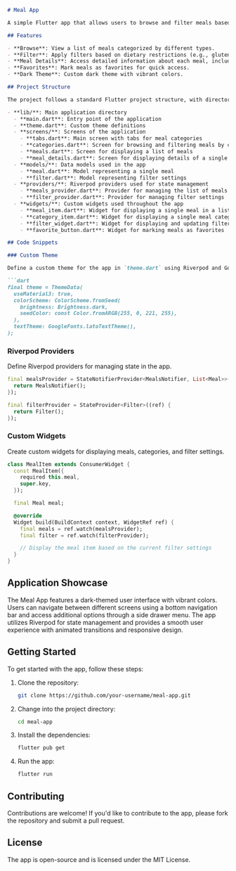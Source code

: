 ```markdown
# Meal App

A simple Flutter app that allows users to browse and filter meals based on dietary restrictions. The app uses Riverpod for state management and Google Fonts for custom fonts.

## Features

- **Browse**: View a list of meals categorized by different types.
- **Filter**: Apply filters based on dietary restrictions (e.g., gluten-free, lactose-free).
- **Meal Details**: Access detailed information about each meal, including ingredients and preparation steps.
- **Favorites**: Mark meals as favorites for quick access.
- **Dark Theme**: Custom dark theme with vibrant colors.

## Project Structure

The project follows a standard Flutter project structure, with directories and files organized as follows:

- **lib/**: Main application directory
  - **main.dart**: Entry point of the application
  - **theme.dart**: Custom theme definitions
  - **screens/**: Screens of the application
    - **tabs.dart**: Main screen with tabs for meal categories
    - **categories.dart**: Screen for browsing and filtering meals by category
    - **meals.dart**: Screen for displaying a list of meals
    - **meal_details.dart**: Screen for displaying details of a single meal
  - **models/**: Data models used in the app
    - **meal.dart**: Model representing a single meal
    - **filter.dart**: Model representing filter settings
  - **providers/**: Riverpod providers used for state management
    - **meals_provider.dart**: Provider for managing the list of meals
    - **filter_provider.dart**: Provider for managing filter settings
  - **widgets/**: Custom widgets used throughout the app
    - **meal_item.dart**: Widget for displaying a single meal in a list
    - **category_item.dart**: Widget for displaying a single meal category
    - **filter_widget.dart**: Widget for displaying and updating filter settings
    - **favorite_button.dart**: Widget for marking meals as favorites

## Code Snippets

### Custom Theme

Define a custom theme for the app in `theme.dart` using Riverpod and Google Fonts.

```dart
final theme = ThemeData(
  useMaterial3: true,
  colorScheme: ColorScheme.fromSeed(
    brightness: Brightness.dark,
    seedColor: const Color.fromARGB(255, 0, 221, 255),
  ),
  textTheme: GoogleFonts.latoTextTheme(),
);
```

### Riverpod Providers

Define Riverpod providers for managing state in the app.

```dart
final mealsProvider = StateNotifierProvider<MealsNotifier, List<Meal>>((ref) {
  return MealsNotifier();
});

final filterProvider = StateProvider<Filter>((ref) {
  return Filter();
});
```

### Custom Widgets

Create custom widgets for displaying meals, categories, and filter settings.

```dart
class MealItem extends ConsumerWidget {
  const MealItem({
    required this.meal,
    super.key,
  });

  final Meal meal;

  @override
  Widget build(BuildContext context, WidgetRef ref) {
    final meals = ref.watch(mealsProvider);
    final filter = ref.watch(filterProvider);

    // Display the meal item based on the current filter settings
  }
}
```

## Application Showcase

The Meal App features a dark-themed user interface with vibrant colors. Users can navigate between different screens using a bottom navigation bar and access additional options through a side drawer menu. The app utilizes Riverpod for state management and provides a smooth user experience with animated transitions and responsive design.

## Getting Started

To get started with the app, follow these steps:

1. Clone the repository:
   ```bash
   git clone https://github.com/your-username/meal-app.git
   ```

2. Change into the project directory:
   ```bash
   cd meal-app
   ```

3. Install the dependencies:
   ```bash
   flutter pub get
   ```

4. Run the app:
   ```bash
   flutter run
   ```

## Contributing

Contributions are welcome! If you'd like to contribute to the app, please fork the repository and submit a pull request.

## License

The app is open-source and is licensed under the MIT License.

